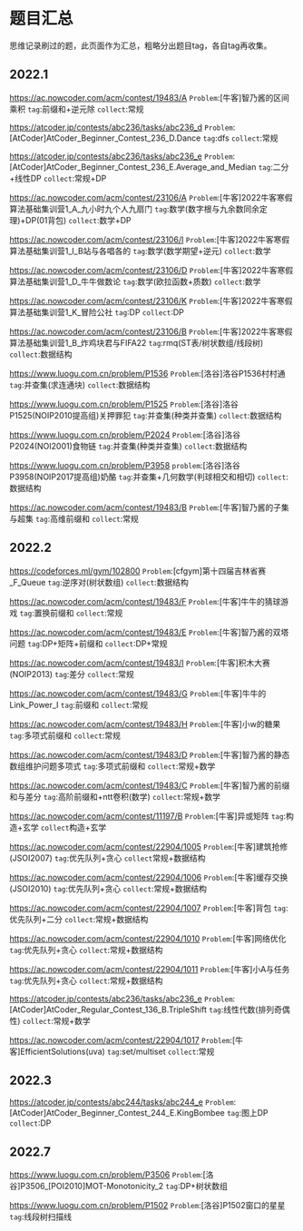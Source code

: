 <!--
 * @Autor: violet apricity ( Zhuangpx )
 * @Date: 2022-01-23 17:20:54
 * @LastEditors: violet apricity ( Zhuangpx )
 * @LastEditTime: 2022-07-22 15:20:50
 * @FilePath: \apricitye:\桌面\ACM\Problem\汇总.md
 * @Description:  Zhuangpx : Violet && Apricity:/ The warmth of the sun in the winter /
-->

# 题目汇总

思维记录刷过的题，此页面作为汇总，粗略分出题目tag，各自tag再收集。

## 2022.1

<https://ac.nowcoder.com/acm/contest/19483/A>
`Problem`:[牛客]智乃酱的区间乘积
`tag`:前缀和+逆元除
`collect`:常规

<https://atcoder.jp/contests/abc236/tasks/abc236_d>
`Problem`:[AtCoder]AtCoder_Beginner_Contest_236_D.Dance
`tag`:dfs
`collect`:常规

<https://atcoder.jp/contests/abc236/tasks/abc236_e>
`Problem`:[AtCoder]AtCoder_Beginner_Contest_236_E.Average_and_Median
`tag`:二分+线性DP
`collect`:常规+DP

<https://ac.nowcoder.com/acm/contest/23106/A>
`Problem`:[牛客]2022牛客寒假算法基础集训营1_A_九小时九个人九扇门
`tag`:数学(数字根与九余数同余定理)+DP(01背包)
`collect`:数学+DP

<https://ac.nowcoder.com/acm/contest/23106/I>
`Problem`:[牛客]2022牛客寒假算法基础集训营1_I_B站与各唱各的
`tag`:数学(数学期望+逆元)
`collect`:数学

<https://ac.nowcoder.com/acm/contest/23106/D>
`Problem`:[牛客]2022牛客寒假算法基础集训营1_D_牛牛做数论
`tag`:数学(欧拉函数+质数)
`collect`:数学

<https://ac.nowcoder.com/acm/contest/23106/K>
`Problem`:[牛客]2022牛客寒假算法基础集训营1_K_冒险公社
`tag`:DP
`collect`:DP

<https://ac.nowcoder.com/acm/contest/23106/B>
`Problem`:[牛客]2022牛客寒假算法基础集训营1_B_炸鸡块君与FIFA22
`tag`:rmq(ST表/树状数组/线段树)
`collect`:数据结构

<https://www.luogu.com.cn/problem/P1536>
`Problem`:[洛谷]洛谷P1536村村通
`tag`:并查集(求连通块)
`collect`:数据结构

<https://www.luogu.com.cn/problem/P1525>
`Problem`:[洛谷]洛谷P1525(NOIP2010提高组)关押罪犯
`tag`:并查集(种类并查集)
`collect`:数据结构

<https://www.luogu.com.cn/problem/P2024>
`Problem`:[洛谷]洛谷P2024(NOI2001)食物链
`tag`:并查集(种类并查集)
`collect`:数据结构

<https://www.luogu.com.cn/problem/P3958>
`problem`:[洛谷]洛谷P3958(NOIP2017提高组)奶酪
`tag`:并查集+几何数学(判球相交和相切)
`collect`:数据结构

<https://ac.nowcoder.com/acm/contest/19483/B>
`Problem`:[牛客]智乃酱的子集与超集
`tag`:高维前缀和
`collect`:常规

## 2022.2

<https://codeforces.ml/gym/102800>
`Problem`:[cfgym]第十四届吉林省赛_F_Queue
`tag`:逆序对(树状数组)
`collect`:数据结构

<https://ac.nowcoder.com/acm/contest/19483/F>
`Problem`:[牛客]牛牛的猜球游戏
`tag`:置换前缀和
`collect`:常规

<https://ac.nowcoder.com/acm/contest/19483/E>
`Problem`:[牛客]智乃酱的双塔问题
`tag`:DP+矩阵+前缀和
`collect`:DP+常规

<https://ac.nowcoder.com/acm/contest/19483/I>
`Problem`:[牛客]积木大赛(NOIP2013)
`tag`:差分
`collect`:常规

<https://ac.nowcoder.com/acm/contest/19483/G>
`Problem`:[牛客]牛牛的Link_Power_I
`tag`:前缀和
`collect`:常规

<https://ac.nowcoder.com/acm/contest/19483/H>
`Problem`:[牛客]小w的糖果
`tag`:多项式前缀和
`collect`:常规

<https://ac.nowcoder.com/acm/contest/19483/D>
`Problem`:[牛客]智乃酱的静态数组维护问题多项式
`tag`:多项式前缀和
`collect`:常规+数学

<https://ac.nowcoder.com/acm/contest/19483/C>
`Problem`:[牛客]智乃酱的前缀和与差分
`tag`:高阶前缀和+ntt卷积(数学)
`collect`:常规+数学

<https://ac.nowcoder.com/acm/contest/11197/B>
`Problem`:[牛客]异或矩阵
`tag`:构造+玄学
`collect`构造+玄学

<https://ac.nowcoder.com/acm/contest/22904/1005>
`Problem`:[牛客]建筑抢修(JSOI2007)
`tag`:优先队列+贪心
`collect`常规+数据结构

<https://ac.nowcoder.com/acm/contest/22904/1006>
`Problem`:[牛客]缓存交换(JSOI2010)
`tag`:优先队列+贪心
`collect`:常规+数据结构

<https://ac.nowcoder.com/acm/contest/22904/1007>
`Problem`:[牛客]背包
`tag`:优先队列+二分
`collect`:常规+数据结构

<https://ac.nowcoder.com/acm/contest/22904/1010>
`Problem`:[牛客]网络优化
`tag`:优先队列+贪心
`collect`:常规+数据结构

<https://ac.nowcoder.com/acm/contest/22904/1011>
`Problem`:[牛客]小A与任务
`tag`:优先队列+贪心
`collect`:常规+数据结构

<https://atcoder.jp/contests/abc236/tasks/abc236_e>
`Problem`:[AtCoder]AtCoder_Regular_Contest_136_B.TripleShift
`tag`:线性代数(排列奇偶性)
`collect`:常规+数学

<https://ac.nowcoder.com/acm/contest/22904/1017>
`Problem`:[牛客]EfficientSolutions(uva)
`tag`:set/multiset
`collect`:常规

## 2022.3

<https://atcoder.jp/contests/abc244/tasks/abc244_e>
`Problem`:[AtCoder]AtCoder_Beginner_Contest_244_E.KingBombee
`tag`:图上DP
`collect`:DP

## 2022.7

<https://www.luogu.com.cn/problem/P3506>
`Problem`:[洛谷]P3506_[POI2010]MOT-Monotonicity_2
`tag`:DP+树状数组

<https://www.luogu.com.cn/problem/P1502>
`Problem`:[洛谷]P1502窗口的星星
`tag`:线段树扫描线
